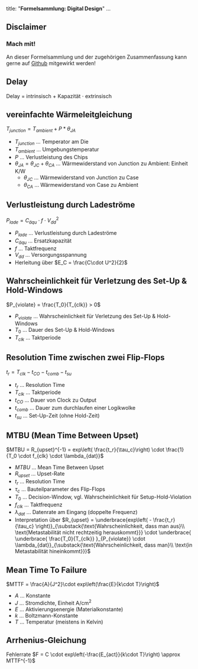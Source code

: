 
title: "**Formelsammlung: Digital Design**"
...

## Disclaimer

### Mach mit!
An dieser Formelsammlung und der zugehörigen Zusammenfassung kann gerne auf [Github](https://github.com/cornhead/zusammenfassungen.git) mitgewirkt werden!




## Delay

Delay $=$ intrinsisch $+$ Kapazität $\cdot$ extrinsisch

## vereinfachte Wärmeleitgleichung
$T_{junction} = T_{ambient} + P * \theta_{JA}$

* $T_{junction}$ ... Temperator am Die
* $T_{ambient}$ ... Umgebungstemperatur
* $P$ ... Verlustleistung des Chips
* $\theta_{JA} = \theta_{JC}+\theta_{CA}$ ... Wärmewiderstand von Junction zu Ambient: Einheit K/W
	* $\theta_{JC}$ ... Wärmewiderstand von Junction zu Case
	* $\theta_{CA}$ ... Wärmewiderstand von Case zu Ambient
		
## Verlustleistung durch Ladeströme
$P_{lade} = C_{äqu} \cdot f \cdot V_{dd}^2$

* $P_{lade}$ ... Verlustleistung durch Ladeströme
* $C_{äqu}$ ... Ersatzkapazität
* $f$ ... Taktfrequenz
* $V_{dd}$ ... Versorgungsspannung
* Herleitung über $E_C = \frac{C\cdot U^2}{2}$

## Wahrscheinlichkeit für Verletzung des Set-Up & Hold-Windows
$P_{violate} = \frac{T_0}{T_{clk}} > 0$

* $P_{violate}$ ... Wahrscheinlichkeit für Verletzung des Set-Up & Hold-Windows
* $T_0$ ... Dauer des Set-Up & Hold-Windows
* $T_{clk}$ ... Taktperiode

## Resolution Time zwischen zwei Flip-Flops
$t_r = T_{clk} - t_{CO} - t_{comb} - t_{su}$

* $t_r$ ... Resolution Time
* $T_{clk}$ ... Taktperiode
* $t_{CO}$ ... Dauer von Clock zu Output
* $t_{comb}$ ... Dauer zum durchlaufen einer Logikwolke
* $t_{su}$ ... Set-Up-Zeit (ohne Hold-Zeit)

## MTBU (Mean Time Between Upset)
$MTBU = R_{upset}^{-1} = exp\left( \frac{t_r}{\tau_c}\right) \cdot \frac{1}{T_0 \cdot f_{clk} \cdot \lambda_{dat}}$

* $MTBU$ ... Mean Time Between Upset
* $R_{upset}$ ... Upset-Rate
* $t_r$ ... Resolution Time
* $\tau_c$ ... Bauteilparameter des Flip-Flops
* $T_0$ ... Decision-Window, vgl. Wahrscheinlichkeit für Setup-Hold-Violation
* $f_{clk}$ ... Taktfrequenz
* $\lambda_{dat}$ ... Datenrate am Eingang (doppelte Frequenz)
* Interpretation über $R_{upset} = \underbrace{exp\left( - \frac{t_r}{\tau_c} \right)}_{\substack{\text{Wahrscheinlichkeit, dass man aus}\\ \text{Metastabilität nicht rechtzeitig herauskommt}}} \cdot \underbrace{ \underbrace{ \frac{T_0}{T_{clk}} }_{P_{violate}} \cdot \lambda_{dat}}_{\substack{\text{Wahrscheinlichkeit, dass man}\\ \text{in Metastabilität hineinkommt}}}$

## Mean Time To Failure
$MTTF = \frac{A}{J^2}\cdot exp\left(\frac{E}{k\cdot T}\right)$

* $A$ ... Konstante
* $J$ ... Stromdichte, Einheit A/cm$^2$
* $E$ ... Aktivierungsenergie (Materialkonstante)
* $k$ ... Boltzmann-Konstante
* $T$ ... Temperatur (meistens in Kelvin)

## Arrhenius-Gleichung
Fehlerrate $F = C \cdot exp\left(-\frac{E_{act}}{k\cdot T}\right) \approx MTTF^{-1}$
